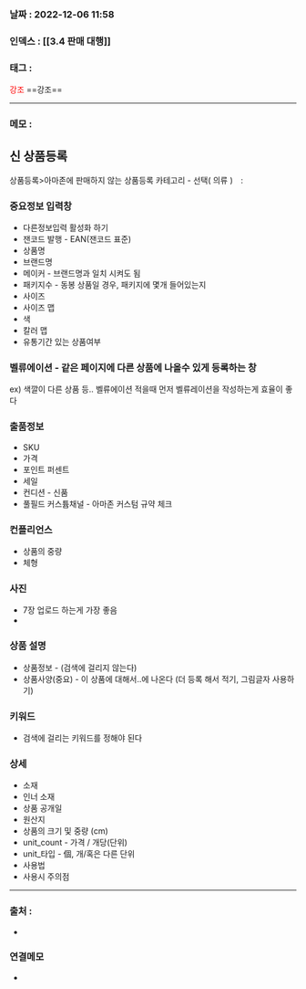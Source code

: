 ### 날짜 :  2022-12-06 11:58

### 인덱스 : [[3.4 판매 대행]]

### 태그 :

<span style="color: red">강조</span> ==강조==

----

### 메모 :

## 신 상품등록

상품등록>아마존에 판매하지 않는 상품등록
카테고리 - 선택( 의류 )　: 

### 중요정보 입력창
-  다른정보입력 활성화 하기
-  잰코드 발행 - EAN(잰코드 표준)
- 상품명
- 브랜드명
- 메이커 - 브랜드명과 일치 시켜도 됨
- 패키지수 - 동봉 상품일 경우, 패키지에 몇개 들어있는지
- 사이즈
- 사이즈 맵
- 색
- 칼러 맵
- 유통기간 있는 상품여부

### 벨류에이션 - 같은 페이지에 다른 상품에 나올수 있게 등록하는 창
ex) 색깔이 다른 상품 등..
벨류에이션 적을때 먼저 벨류레이션을 작성하는게 효율이 좋다

### 출품정보
- SKU
- 가격
- 포인트 퍼센트
- 세일
- 컨디션 - 신품
- 풀필드 커스튬채널 - 아마존 커스텀 규약 체크

### 컨플리언스
- 상품의 중량
- 체형

### 사진
- 7장 업로드 하는게 가장 좋음 
- 

### 상품 설명
- 상품정보 - (검색에 걸리지 않는다)
- 상품사양(중요) - 이 상품에 대해서..에 나온다 (더 등록 해서 적기, 그림글자 사용하기)

### 키워드
- 검색에 걸리는 키워드를 정해야 된다

### 상세
- 소재
- 인너 소재
- 상품 공개일 
- 원산지
- 상품의 크기 및 중량 (cm)
- unit_count - 가격 / 개당(단위)
- unit_타입 - 個, 개/혹은 다른 단위
- 사용법
- 사용시 주의점



----
### 출처 :
-


### 연결메모
-








